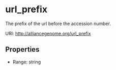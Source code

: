 # url_prefix

The prefix of the url before the accession number.

URI: http://alliancegenome.org/url_prefix



<!-- no inheritance hierarchy -->


## Properties

 * Range: string


